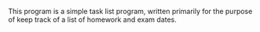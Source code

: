 This program is a simple task list program, written primarily for the purpose of keep track of a list of homework and exam dates.
